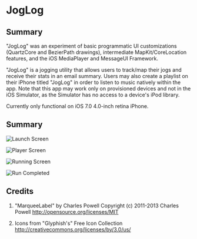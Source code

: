 JogLog
=================================

Summary
----------------

"JogLog" was an experiment of basic programmatic UI customizations (QuartzCore and BezierPath drawings), intermediate MapKit/CoreLocation features, and the iOS MediaPlayer and MessageUI Framework.

"JogLog" is a jogging utility that allows users to track/map their jogs and receive their stats in an email summary. Users may also create a playlist on their iPhone titled "JogLog" in order to listen to music natively within the app. Note that this app may work only on provisioned devices and not in the iOS Simulator, as the Simulator has no access to a device's iPod library.

Currently only functional on iOS 7.0 4.0-inch retina iPhone.

Summary
----------------

![Launch Screen](http://54.200.27.11/IMG_3141.PNG)

![Player Screen](http://54.200.27.11/IMG_3142.PNG)

![Running Screen](http://54.200.27.11/IMG_3139.PNG)

![Run Completed](http://54.200.27.11/IMG_3140.PNG)

Credits
----------------

1.  "MarqueeLabel" by Charles Powell
    Copyright (c) 2011-2013 Charles Powell
    http://opensource.org/licenses/MIT
    
2.  Icons from "Glyphish's" Free Icon Collection
    http://creativecommons.org/licenses/by/3.0/us/